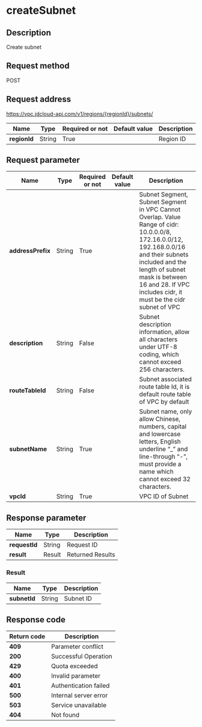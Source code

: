 # createSubnet


## Description
Create subnet

## Request method
POST

## Request address
https://vpc.jdcloud-api.com/v1/regions/{regionId}/subnets/

|Name|Type|Required or not|Default value|Description|
|---|---|---|---|---|
|**regionId**|String|True| |Region ID|

## Request parameter
|Name|Type|Required or not|Default value|Description|
|---|---|---|---|---|
|**addressPrefix**|String|True| |Subnet Segment, Subnet Segment in VPC Cannot Overlap. Value Range of cidr: 10.0.0.0/8, 172.16.0.0/12, 192.168.0.0/16 and their subnets included and the length of subnet mask is between 16 and 28. If VPC includes cidr, it must be the cidr subnet of VPC|
|**description**|String|False| |Subnet description information, allow all characters under UTF-8 coding, which cannot exceed 256 characters.|
|**routeTableId**|String|False| |Subnet associated route table Id, it is default route table of VPC by default|
|**subnetName**|String|True| |Subnet name, only allow Chinese, numbers, capital and lowercase letters, English underline “_” and line-through “-”, must provide a name which cannot exceed 32 characters.|
|**vpcId**|String|True| |VPC ID of Subnet|


## Response parameter
|Name|Type|Description|
|---|---|---|
|**requestId**|String|Request ID|
|**result**|Result|Returned Results|


### Result
|Name|Type|Description|
|---|---|---|
|**subnetId**|String|Subnet ID|

## Response code
|Return code|Description|
|---|---|
|**409**|Parameter conflict |
|**200**|Successful Operation|
|**429**|Quota exceeded|
|**400**|Invalid parameter|
|**401**|Authentication failed|
|**500**|Internal server error|
|**503**|Service unavailable|
|**404**|Not found|
